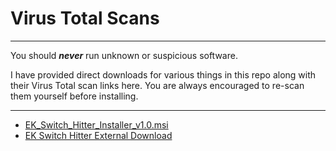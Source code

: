 # Virus Total Scans

---

You should **_never_** run unknown or suspicious software. 

I have provided direct downloads for various things in this repo along with their Virus Total scan links here. You are always encouraged to re-scan them yourself before installing.

---

- [EK_Switch_Hitter_Installer_v1.0.msi](https://www.virustotal.com/gui/file/5c93e997268b086195eacc6304b51b1225201bdf36a47d2915eb79fce55827d5)
- [EK Switch Hitter External Download](https://m.majorgeeks.com/files/details/switch_hitter.html)
